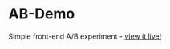 # AB-Demo
Simple front-end A/B experiment - [view it live!](https://cocoisland.github.io/cocoisland/AB-Demo/)
